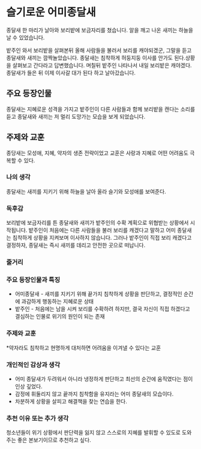 
# 슬기로운 어미종달새
종달새 한 마리가 날아와 보리밭에 보금자리를 쳤습니다. 알을 깨고 나온 새끼는 하늘을 날 수 있었습니다. 

밭주인 와서 보리밭을 살펴본뒤 올해 사람들을 불러서 보리를 캐야되겠군, 그말을 듣고 종달새와 새끼는 깜짝놀았습니다. 종달새는 침착하게 허둥지둥 이사를 안가도 된다.상황을 살펴보고 간다라고 답변했습니다. 며칠뒤 밭주인 나타나서 내일 보리밭은 캐야겠다. 종달새가 들은 뒤 이제 이사갈 대가 된다 하고 날아갔습니다.

## 주요 등장인물
종달새는 지혜로운 성격을 가지고 밭주인이 다른 사람들과 함께 보리밭을 캔다는 소리를 듣고 종달새와 새끼는 저 멀리 도망가는 모습을 보게 되었습니다.


## 주제와 교훈
종당새는 모성애, 지혜, 약자의 생존 전략이었고 교훈은 사랑과 지혜로 어떤 어려움도 극복할 수 있다.

### 나의 생각
종달새는 새끼를 지키기 위해 하늘을 날아 올라 슬기와 모성애를 보여준다.

### 독후감
보리밭에 보금자리를 튼 종달새와 새끼가 밭주인의 수확 계획으로 위협받는 상황에서 시작됩니다. 밭주인이 처음에는 다른 사람들을 불러 보리를 캐겠다고 말하고 어미 종달새는 침착하게 상황을 지켜보며 이사하지 않습니다. 그러나 밭주인이 직접 보리 캐겠다고 결정하자, 종달새는 즉시 새끼를 데리고 안전한 곳으로 떠납니다.
### 줄거리

### 주요 등장인물과 특징
* 어미종달새 - 새끼를 지키기 위해 끝가지 침착하게 상황을 판단하고, 결정적인 순간에 과감하게 행동하는 지혜로운 상태
* 밭주인 - 처음에는 남을 시켜 보리를 수확하려 하지만, 결국 자신이 직접 하겠다고 결심하는 인물로 위기의 원인이 되는 존재

### 주제와 교훈
*약자라도 침착하고 현명하게 대처하면 어려움을 이겨낼 수 있다는 교훈

### 개인적인 감상과 생각
* 어미 종달새가 두려워서 아니라 냉정하게 판단하고 최선의 순간에 움직였다는 점이 인상 깊었다.
* 감정에 휘둘리지 않고 끝까지 침착함을 유지라는 어미 종달새의 모습이다.
* 차분하게 상황을 살피고 해결책을 찾는 연습을 한다.

### 추천 이유 또는 추가 생각
청소년들이 위기 상황에서 판단력을 잃지 않고 스스로의 지혜를 발휘할 수 있도로 도와주는 좋은 본보기이므로 추천하고 싶다.